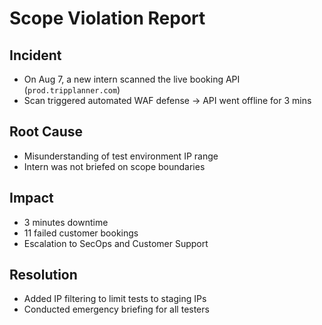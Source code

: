 # Scope Violation Report

## Incident

- On Aug 7, a new intern scanned the live booking API (`prod.tripplanner.com`)
- Scan triggered automated WAF defense → API went offline for 3 mins

## Root Cause

- Misunderstanding of test environment IP range  
- Intern was not briefed on scope boundaries

## Impact

- 3 minutes downtime  
- 11 failed customer bookings  
- Escalation to SecOps and Customer Support

## Resolution

- Added IP filtering to limit tests to staging IPs  
- Conducted emergency briefing for all testers
